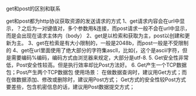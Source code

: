get和post的区别和联系

get和post都为http协议获取资源的发送请求的方式
1、get请求内容会在url中显示，？之后为一对键值对，多个参数用&连接，而post请求一般不会在url中显示，而是会出现在请求主体内（body）
2、get是以检索和获取为主，post以创建和更新为主。
3、get在检索是有大小限制的，一般是2048b，而post一般是不受限制的
4、get在url里面使用了绝大部分的字符集ascll，比如{，这个是ascii字符，但是需要编码%编码，编码方式由浏览器来规定，大部分是utf-8.
5. Get安全性非常低，Post安全性较高。但是执行效率却比Post方法好。 
6. Get产生一个TCP数据包；Post产生两个TCP数据包
使用场景：
在做数据查询时，建议用Get方式；而在做数据添加、修改或删除时，建议用Post方式；
Get方式的安全性较Post方式要差些，包含机密信息的话，建议用Post数据提交方式；
